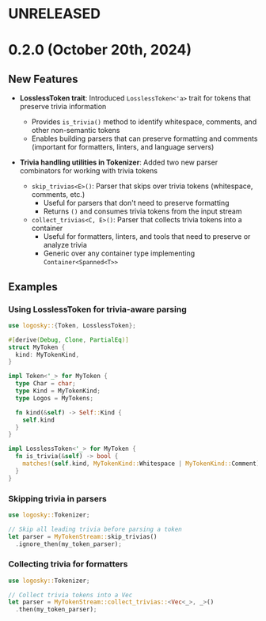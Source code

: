 # UNRELEASED

# 0.2.0 (October 20th, 2024)

## New Features

- **LosslessToken trait**: Introduced `LosslessToken<'a>` trait for tokens that preserve trivia information
  - Provides `is_trivia()` method to identify whitespace, comments, and other non-semantic tokens
  - Enables building parsers that can preserve formatting and comments (important for formatters, linters, and language servers)

- **Trivia handling utilities in Tokenizer**: Added two new parser combinators for working with trivia tokens
  - `skip_trivias<E>()`: Parser that skips over trivia tokens (whitespace, comments, etc.)
    - Useful for parsers that don't need to preserve formatting
    - Returns `()` and consumes trivia tokens from the input stream
  - `collect_trivias<C, E>()`: Parser that collects trivia tokens into a container
    - Useful for formatters, linters, and tools that need to preserve or analyze trivia
    - Generic over any container type implementing `Container<Spanned<T>>`


## Examples

### Using LosslessToken for trivia-aware parsing

```rust
use logosky::{Token, LosslessToken};

#[derive(Debug, Clone, PartialEq)]
struct MyToken {
  kind: MyTokenKind,
}

impl Token<'_> for MyToken {
  type Char = char;
  type Kind = MyTokenKind;
  type Logos = MyTokens;

  fn kind(&self) -> Self::Kind {
    self.kind
  }
}

impl LosslessToken<'_> for MyToken {
  fn is_trivia(&self) -> bool {
    matches!(self.kind, MyTokenKind::Whitespace | MyTokenKind::Comment)
  }
}
```

### Skipping trivia in parsers

```rust
use logosky::Tokenizer;

// Skip all leading trivia before parsing a token
let parser = MyTokenStream::skip_trivias()
  .ignore_then(my_token_parser);
```

### Collecting trivia for formatters

```rust
use logosky::Tokenizer;

// Collect trivia tokens into a Vec
let parser = MyTokenStream::collect_trivias::<Vec<_>, _>()
  .then(my_token_parser);
```
